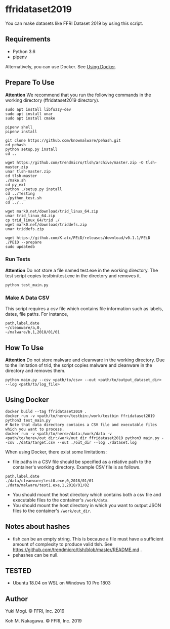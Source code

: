 # ffridataset2019

You can make datasets like FFRI Dataset 2019 by using this script.

## Requirements

- Python 3.6
- pipenv

Alternatively, you can use Docker. See [Using Docker](#Using-Docker).

## Prepare To Use

**Attention** We recommend that you run the following commands in the working directory (ffridataset2019 directory).

```
sudo apt install libfuzzy-dev
sudo apt install unar
sudo apt install cmake

pipenv shell
pipenv install

git clone https://github.com/knowmalware/pehash.git
cd pehash
python setup.py install
cd ..

wget https://github.com/trendmicro/tlsh/archive/master.zip -O tlsh-master.zip
unar tlsh-master.zip
cd tlsh-master
./make.sh
cd py_ext
python ./setup.py install
cd ../Testing
./python_test.sh
cd ../..

wget mark0.net/download/trid_linux_64.zip
unar trid_linux_64.zip
cp trid_linux_64/trid ./
wget mark0.net/download/triddefs.zip
unar triddefs.zip

wget https://github.com/K-atc/PEiD/releases/download/v0.1.1/PEiD
./PEiD --prepare
sudo updatedb
```

### Run Tests

**Attention** Do not store a file named test.exe in the working directory. The test script copies testbin/test.exe in the directory and removes it.

```
python test_main.py
```

### Make A Data CSV

This script requires a csv file which contains file information such as labels, dates, file paths. For instance,

```
path,label,date
~/cleanware/a,0,
~/malware/b,1,2018/01/01
```

## How To Use

**Attention** Do not store malware and cleanware in the working directory. Due to the limitation of trid, the script copies malware and cleanware in the directory and removes them.

```
python main.py --csv <path/to/csv> --out <path/to/output_dataset_dir> --log <path/to/log_file>
```

## Using Docker

```
docker build --tag ffridataset2019 .
docker run -v <path/to/here>/testbin:/work/testbin ffridataset2019 python3 test_main.py
# Note that data directory contains a CSV file and executable files which you want to process.
docker run -v <path/to/here>/data:/work/data -v <path/to/here>/out_dir:/work/out_dir ffridataset2019 python3 main.py --csv ./data/target.csv --out ./out_dir --log ./dataset.log
```

When using Docker, there exist some limitations:
- file paths in a CSV file should be specified as a relative path to the container's working directory. Example CSV file is as follows.

```
path,label,date
./data/cleanware/test0.exe,0,2018/01/01
./data/malware/test1.exe,1,2018/01/02
```

- You should mount the host directory which contains both a csv file and executable files to the container's `/work/data`.
- You should mount the host directory in which you want to output JSON files to the container's `/work/out_dir`.

## Notes about hashes

- tlsh can be an empty string. This is because a file must have a sufficient amount of complexity to produce valid tlsh. See https://github.com/trendmicro/tlsh/blob/master/README.md .
- pehashes can be null.

## TESTED

- Ubuntu 18.04 on WSL on Windows 10 Pro 1803

## Author

Yuki Mogi. &copy; FFRI, Inc. 2019

Koh M. Nakagawa. &copy; FFRI, Inc. 2019
